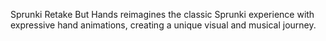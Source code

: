 Sprunki Retake But Hands reimagines the classic Sprunki experience with expressive hand animations, creating a unique visual and musical journey.
